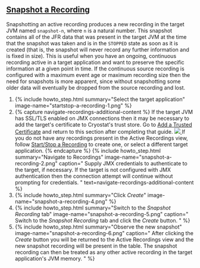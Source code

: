## [Snapshot a Recording](#snapshot-a-recording)
Snapshotting an active recording produces a new recording in the target JVM
named `snapshot-n`, where `n` is a natural number. This snapshot contains all of
the JFR data that was present in the target JVM at the time that the snapshot
was taken and is in the `STOPPED` state as soon as it is created (that is, the
snapshot will never record any further information and is fixed in size).
This is useful when you have an ongoing, continuous recording active in a
target application and want to preserve the specific information at a given
point in time. If the continuous source recording is configured with a maximum
event age or maximum recording size then the need for snapshots is more
apparent, since without snapshotting some older data will eventually be dropped
from the source recording and lost.

<ol>
  <li>
    {% include howto_step.html
      summary="Select the target application"
      image-name="startstop-a-recording-1.png"
    %}
  </li>
  <li>
    {% capture navigate-recordings-additional-content %}
      If the target JVM has SSL/TLS enabled on JMX connections then it may be
      necessary to add the target's certificate to Cryostat's trust store. Go
      to <a href="{{site.url}}/getting-started#add-a-trusted-certificate">Add a Trusted Certificate</a>
      and return to this section after completing that guide.
      <a href="{{site.url}}/images/snapshot-a-recording-3.png" target="_blank">
        <img src="{{site.url}}/images/snapshot-a-recording-3.png">
      </a>
      If you do not have any recordings present in the Active Recordings
      view, follow
      <a href="{{site.url}}/getting-started#startstop-a-recording">Start/Stop a Recording</a>
      to create one, or select a different target application.
    {% endcapture %}
    {% include howto_step.html
      summary="Navigate to Recordings"
      image-name="snapshot-a-recording-2.png"
      caption="
        Supply JMX credentials to authenticate to the target, if necessary. If
        the target is not configured with JMX authentication then the
        connection attempt will continue without prompting for credentials.
      "
      text=navigate-recordings-additional-content
    %}
  </li>
  <li>
    {% include howto_step.html
      summary="Click <i>Create</i>"
      image-name="snapshot-a-recording-4.png"
    %}
  </li>
  <li>
    {% include howto_step.html
      summary="Switch to the <i>Snapshot Recording</i> tab"
      image-name="snapshot-a-recording-5.png"
      caption="
        Switch to the <i>Snapshot Recording</i> tab and click the <i>Create</i>
        button.
      "
    %}
  </li>
  <li>
    {% include howto_step.html
      summary="Observe the new snapshot"
      image-name="snapshot-a-recording-6.png"
      caption="
        After clicking the <i>Create</i> button you will be returned to the
        Active Recordings view and the new snapshot recording will be present
        in the table. The snapshot recording can then be treated as any other
        active recording in the target application's JVM memory.
      "
    %}
  </li>
</ol>
